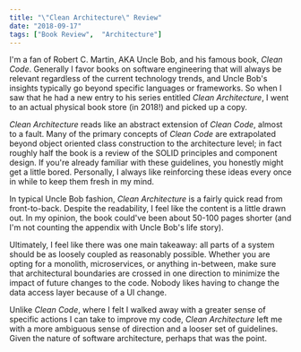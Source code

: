 ```yaml
---
title: "\"Clean Architecture\" Review"
date: "2018-09-17"
tags: ["Book Review",  "Architecture"]
---
```


I'm a fan of Robert C. Martin, AKA Uncle Bob, and his famous book, *Clean Code*.  Generally I favor books on software engineering that will always be relevant regardless of the current technology trends, and Uncle Bob's insights typically go beyond specific languages or frameworks.  So when I saw that he had a new entry to his series entitled *Clean Architecture*, I went to an actual physical book store (in 2018!) and picked up a copy.

*Clean Architecture* reads like an abstract extension of *Clean Code*, almost to a fault.  Many of the primary concepts of *Clean Code* are extrapolated beyond object oriented class construction to the architecture level; in fact roughly half the book is a review of the SOLID principles and component design.  If you're already familiar with these guidelines, you honestly might get a little bored.  Personally, I always like reinforcing these ideas every once in while to keep them fresh in my mind.

In typical Uncle Bob fashion, *Clean Architecture* is a fairly quick read from front-to-back.  Despite the readability, I feel like the content is a little drawn out.  In my opinion, the book could've been about 50-100 pages shorter (and I'm not counting the appendix with Uncle Bob's life story).

Ultimately, I feel like there was one main takeaway: all parts of a system should be as loosely coupled as reasonably possible.  Whether you are opting for a monolith, microservices, or anything in-between, make sure that architectural boundaries are crossed in one direction to minimize the impact of future changes to the code.  Nobody likes having to change the data access layer because of a UI change. 

Unlike *Clean Code*, where I felt I walked away with a greater sense of specific actions I can take to improve my code, *Clean Architecture* left me with a more ambiguous sense of direction and a looser set of guidelines.  Given the nature of software architecture, perhaps that was the point.  